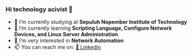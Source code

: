 ### Hi technology acivist 👋


<!--anielcristho/danielcristho** is a ✨ _special_ ✨ repository because its `README.md` (this file) appears on your GitHub profile.-->



- 🔭 I’m currently studying at **Sepuluh Nopember Institute of Technology**
- 🌱 I’m currently learning **Scripting Language, Configure Network Devices, and Linux Server Administration**
- 👯 I’m very interested in **Network Automation**
- 📫 You can reach me on:
                       [:bust_in_silhouette: Linkedin](https://www.linkedin.com/in/daniel-pepuho-bb3783193/)

